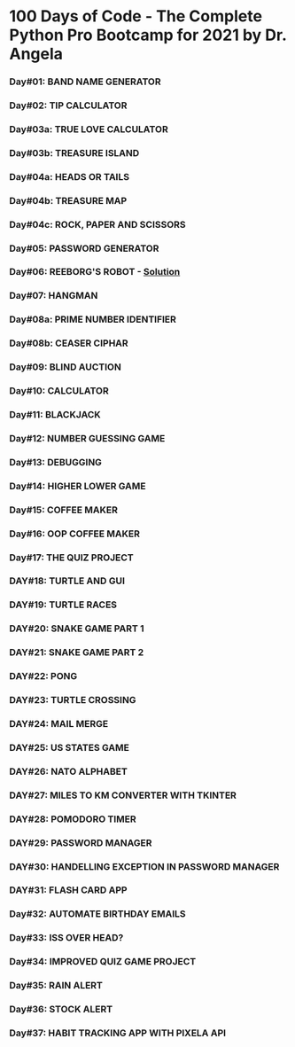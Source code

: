 # 100 Days of Code - The Complete Python Pro Bootcamp for 2021 by Dr. Angela

### Day#01: BAND NAME GENERATOR

### Day#02: TIP CALCULATOR

### Day#03a: TRUE LOVE CALCULATOR

### Day#03b: TREASURE ISLAND

### Day#04a: HEADS OR TAILS

### Day#04b: TREASURE MAP

### Day#04c: ROCK, PAPER AND SCISSORS

### Day#05: PASSWORD GENERATOR

### Day#06: REEBORG'S ROBOT - [Solution](https://reeborg.ca/reeborg.html?lang=en&mode=python&menu=worlds%2Fmenus%2Freeborg_intro_en.json&name=Maze&url=worlds%2Ftutorial_en%2Fmaze1.json)

### Day#07: HANGMAN

### Day#08a: PRIME NUMBER IDENTIFIER

### Day#08b: CEASER CIPHAR

### Day#09: BLIND AUCTION

### Day#10: CALCULATOR

### Day#11: BLACKJACK

### Day#12: NUMBER GUESSING GAME

### Day#13: DEBUGGING

### Day#14: HIGHER LOWER GAME

### Day#15: COFFEE MAKER

### Day#16: OOP COFFEE MAKER

### Day#17: THE QUIZ PROJECT

### DAY#18: TURTLE AND GUI

### DAY#19: TURTLE RACES

### DAY#20: SNAKE GAME PART 1

### DAY#21: SNAKE GAME PART 2

### DAY#22: PONG

### DAY#23: TURTLE CROSSING

### DAY#24: MAIL MERGE

### DAY#25: US STATES GAME

### DAY#26: NATO ALPHABET

### DAY#27: MILES TO KM CONVERTER WITH TKINTER

### DAY#28: POMODORO TIMER

### DAY#29: PASSWORD MANAGER

### DAY#30: HANDELLING EXCEPTION IN PASSWORD MANAGER

### DAY#31: FLASH CARD APP

### Day#32: AUTOMATE BIRTHDAY EMAILS

### Day#33: ISS OVER HEAD?

### Day#34: IMPROVED QUIZ GAME PROJECT

### Day#35: RAIN ALERT

### Day#36: STOCK ALERT

### Day#37: HABIT TRACKING APP WITH PIXELA API

